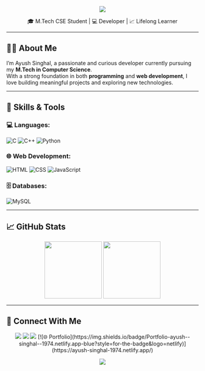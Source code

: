 <p align="center">
  <img src="https://capsule-render.vercel.app/api?type=waving&color=0:00c6ff,100:0072ff&height=200&section=header&text=Hi%20I'm%20Ayush%20Singhal!&fontSize=40&fontColor=ffffff" />
</p>

<p align="center">
  🎓 M.Tech CSE Student | 💻 Developer | 📈 Lifelong Learner  
</p>

---

## 🧑‍💻 About Me

I’m Ayush Singhal, a passionate and curious developer currently pursuing my **M.Tech in Computer Science**.  
With a strong foundation in both **programming** and **web development**, I love building meaningful projects and exploring new technologies.

---

## 🚀 Skills & Tools

### 💻 Languages:
![C](https://img.shields.io/badge/C-00599C?style=flat&logo=c&logoColor=white)
![C++](https://img.shields.io/badge/C++-00599C?style=flat&logo=c%2B%2B&logoColor=white)
![Python](https://img.shields.io/badge/Python-3776AB?style=flat&logo=python&logoColor=white)

### 🌐 Web Development:
![HTML](https://img.shields.io/badge/HTML5-E34F26?style=flat&logo=html5&logoColor=white)
![CSS](https://img.shields.io/badge/CSS3-1572B6?style=flat&logo=css3&logoColor=white)
![JavaScript](https://img.shields.io/badge/JavaScript-F7DF1E?style=flat&logo=javascript&logoColor=black)

### 🗄️ Databases:
![MySQL](https://img.shields.io/badge/MySQL-4479A1?style=flat&logo=mysql&logoColor=white)

---

## 📈 GitHub Stats

<p align="center">
  <img src="https://github-readme-stats.vercel.app/api?username=ayushsinghal&show_icons=true&theme=tokyonight" height="150" />
  <img src="https://github-readme-stats.vercel.app/api/top-langs/?username=ayushsinghal&layout=compact&theme=tokyonight" height="150" />
</p>

---
## 🤝 Connect With Me

<p align="center">
  <a href="mailto:ayushsinghal0703@gmail.com"><img src="https://img.shields.io/badge/Email-D14836?style=for-the-badge&logo=gmail&logoColor=white" /></a>
  <a href="https://www.linkedin.com/in/" target="_blank"><img src="https://img.shields.io/badge/LinkedIn-0077B5?style=for-the-badge&logo=linkedin&logoColor=white" /></a>
  <a href="https://www.instagram.com/anotherayush_" target="_blank"><img src="https://img.shields.io/badge/Instagram-E4405F?style=for-the-badge&logo=instagram&logoColor=white" /></a>
  [![🌐 Portfolio](https://img.shields.io/badge/Portfolio-ayush--singhal--1974.netlify.app-blue?style=for-the-badge&logo=netlify)](https://ayush-singhal-1974.netlify.app/)
</p>



<p align="center">
  <img src="https://capsule-render.vercel.app/api?type=waving&color=0:00c6ff,100:0072ff&height=120&section=footer"/>
</p>


<!--
**Ayush1974-RGB/Ayush1974-RGB** is a ✨ _special_ ✨ repository because its `README.md` (this file) appears on your GitHub profile.

Here are some ideas to get you started:

- 🔭 I’m currently working on ...
- 🌱 I’m currently learning ...
- 👯 I’m looking to collaborate on ...
- 🤔 I’m looking for help with ...
- 💬 Ask me about ...
- 📫 How to reach me: ...
- 😄 Pronouns: ...
- ⚡ Fun fact: ...
-->

